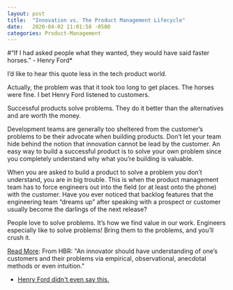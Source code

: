 ```yaml
---
layout: post
title:  "Innovation vs. The Product Management Lifecycle"
date:   2020-04-02 11:01:58 -0500
categories: Product-Management
---
```

#“If I had asked people what they wanted, they would have said faster horses.” - Henry Ford*

I’d like to hear this quote less in the tech product world.

Actually, the problem was that it took too long to get places. The horses were fine. I bet Henry Ford listened to customers.

Successful products solve problems. They do it better than the alternatives and are worth the money.

Development teams are generally too sheltered from the customer’s problems to be their advocate when building products. Don’t let your team hide behind the notion that innovation cannot be lead by the customer. An easy way to build a successful product is to solve your own problem since you completely understand why what you’re building is valuable.

When you are asked to build a product to solve a problem you don’t understand, you are in big trouble. This is when the product management team has to force engineers out into the field (or at least onto the phone) with the customer. Have you ever noticed that backlog features that the engineering team “dreams up” after speaking with a prospect or customer usually become the darlings of the next release?

People love to solve problems. It’s how we find value in our work. Engineers especially like to solve problems! Bring them to the problems, and you’ll crush it.

[Read More](https://hbr.org/2011/08/henry-ford-never-said-the-fast): From HBR: "An innovator should have understanding of one’s customers and their problems via empirical, observational, anecdotal methods or even intuition."

* [Henry Ford didn't even say this.](http://quoteinvestigator.com/2011/07/28/ford-faster-horse/)
